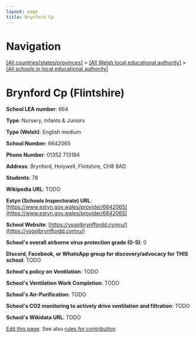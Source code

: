 ```yaml
---
layout: page
title: Brynford Cp
---
```

# Navigation

[[All countries/states/provinces]](../../..) > [[All Welsh local educational authority]](../..) > [[All schools in local educational authority]](..)

# Brynford Cp (Flintshire)

**School LEA number**: 664

**Type**: Nursery, Infants & Juniors

**Type (Welsh)**: English medium

**School Number**: 6642065

**Phone Number**: 01352 713184

**Address**: Brynford, Holywell, Flintshire, CH8 8AD

**Students**: 78

**Wikipedia URL**: TODO

**Estyn (Schools Inspectorate) URL**: [https://www.estyn.gov.wales/provider/6642065](https://www.estyn.gov.wales/provider/6642065)

**School Website**: [https://ysgolbrynffordd.cymru/](https://ysgolbrynffordd.cymru/)

**School's overall airborne virus protection grade (0-5)**: 0

**Discord, Facebook, or WhatsApp group for discovery/advocacy for THIS school**: TODO

**School's policy on Ventilation**: TODO

**School's Ventilation Work Completion**: TODO

**School's Air-Purification**: TODO

**School's CO2 monitoring to actively drive ventilation and filtration**: TODO

**School's Wikidata URL**: TODO




[Edit this page](https://github.com/VentilationProject/Wales/edit/prif/./Flintshire/Brynford_Cp.md). See also [rules for contribution](../../../contribution-rules/)